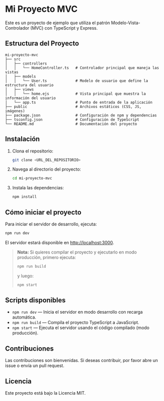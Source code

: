 # Mi Proyecto MVC

Este es un proyecto de ejemplo que utiliza el patrón Modelo-Vista-Controlador (MVC) con TypeScript y Express.

## Estructura del Proyecto

```
mi-proyecto-mvc
├── src
│   ├── controllers
│   │   └── HomeController.ts   # Controlador principal que maneja las vistas
│   ├── models
│   │   └── User.ts             # Modelo de usuario que define la estructura del usuario
│   ├── views
│   │   └── home.ejs            # Vista principal que muestra la información del usuario
│   └── app.ts                  # Punto de entrada de la aplicación
├── public                      # Archivos estáticos (CSS, JS, imágenes)
├── package.json                # Configuración de npm y dependencias
├── tsconfig.json               # Configuración de TypeScript
└── README.md                   # Documentación del proyecto
```

## Instalación

1. Clona el repositorio:
   ```sh
   git clone <URL_DEL_REPOSITORIO>
   ```

2. Navega al directorio del proyecto:
   ```sh
   cd mi-proyecto-mvc
   ```

3. Instala las dependencias:
   ```sh
   npm install
   ```

## Cómo iniciar el proyecto

Para iniciar el servidor de desarrollo, ejecuta:

```sh
npm run dev
```

El servidor estará disponible en [http://localhost:3000](http://localhost:3000).

> **Nota:** Si quieres compilar el proyecto y ejecutarlo en modo producción, primero ejecuta:
> ```sh
> npm run build
> ```
> y luego:
> ```sh
> npm start
> ```

## Scripts disponibles

- `npm run dev` — Inicia el servidor en modo desarrollo con recarga automática.
- `npm run build` — Compila el proyecto TypeScript a JavaScript.
- `npm start` — Ejecuta el servidor usando el código compilado (modo producción).

## Contribuciones

Las contribuciones son bienvenidas. Si deseas contribuir, por favor abre un issue o envía un pull request.

## Licencia

Este proyecto está bajo la Licencia MIT.